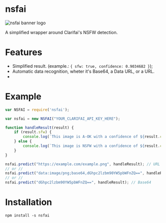 # nsfai
![nsfai banner logo](https://bbyjins.skiilaa.me/img/nsfai/tinybanner.png)

A simplified wrapper around Clarifai's NSFW detection.

# Features

 * Simplified result. (example.: `{ sfw: true, confidence: 0.9034682 }`);
 * Automatic data recognition, wheter it's Base64, a Data URL, or a URL.
 * 

# Example

```js
var NSFAI = require('nsfai');

var nsfai = new NSFAI("YOUR_CLARIFAI_API_KEY_HERE");

function handleResult(result) {
    if (result.sfw) {
        console.log(`This image is A-OK with a confidence of ${result.confidence}.`);
    } else {
        console.log(`This image is NSFW with a confidence of ${result.confidence}.`);
    }
}

nsfai.predict("https://example.com/example.png", handleResult); // URL
// or //
nsfai.predict("data:image/png;base64,dGhpc2lzbm90YW5pbWFnZQ==", handleResult); // Data URL
// or //
nsfai.predict("dGhpc2lzbm90YW5pbWFnZQ==", handleResult); // Base64
```

# Installation

`npm install -s nsfai`